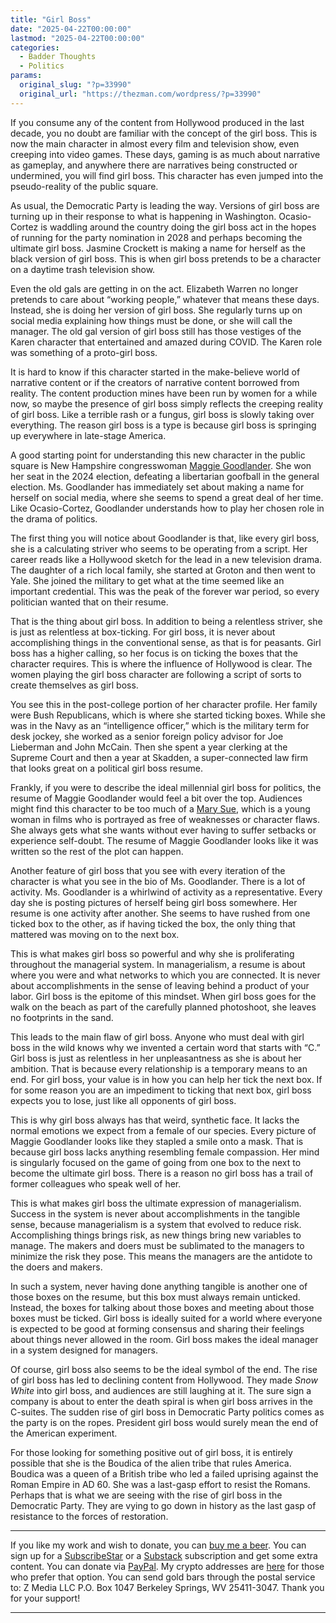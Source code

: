 ```yaml
---
title: "Girl Boss"
date: "2025-04-22T00:00:00"
lastmod: "2025-04-22T00:00:00"
categories:
  - Badder Thoughts
  - Politics
params:
  original_slug: "?p=33990"
  original_url: "https://thezman.com/wordpress/?p=33990"
---
```


If you consume any of the content from Hollywood produced in the last
decade, you no doubt are familiar with the concept of the girl boss.
This is now the main character in almost every film and television show,
even creeping into video games. These days, gaming is as much about
narrative as gameplay, and anywhere there are narratives being
constructed or undermined, you will find girl boss. This character has
even jumped into the pseudo-reality of the public square.

As usual, the Democratic Party is leading the way. Versions of girl boss
are turning up in their response to what is happening in Washington.
Ocasio-Cortez is waddling around the country doing the girl boss act in
the hopes of running for the party nomination in 2028 and perhaps
becoming the ultimate girl boss. Jasmine Crockett is making a name for
herself as the black version of girl boss. This is when girl boss
pretends to be a character on a daytime trash television show.

Even the old gals are getting in on the act. Elizabeth Warren no longer
pretends to care about “working people,” whatever that means these days.
Instead, she is doing her version of girl boss. She regularly turns up
on social media explaining how things must be done, or she will call the
manager. The old gal version of girl boss still has those vestiges of
the Karen character that entertained and amazed during COVID. The Karen
role was something of a proto-girl boss.

It is hard to know if this character started in the make-believe world
of narrative content or if the creators of narrative content borrowed
from reality. The content production mines have been run by women for a
while now, so maybe the presence of girl boss simply reflects the
creeping reality of girl boss. Like a terrible rash or a fungus, girl
boss is slowly taking over everything. The reason girl boss is a type is
because girl boss is springing up everywhere in late-stage America.

A good starting point for understanding this new character in the public
square is New Hampshire congresswoman
<a href="https://en.wikipedia.org/wiki/Maggie_Goodlander" rel="noopener"
target="_blank">Maggie Goodlander</a>. She won her seat in the 2024
election, defeating a libertarian goofball in the general election. Ms.
Goodlander has immediately set about making a name for herself on social
media, where she seems to spend a great deal of her time. Like
Ocasio-Cortez, Goodlander understands how to play her chosen role in the
drama of politics.

The first thing you will notice about Goodlander is that, like every
girl boss, she is a calculating striver who seems to be operating from a
script. Her career reads like a Hollywood sketch for the lead in a new
television drama. The daughter of a rich local family, she started at
Groton and then went to Yale. She joined the military to get what at the
time seemed like an important credential. This was the peak of the
forever war period, so every politician wanted that on their resume.

That is the thing about girl boss. In addition to being a relentless
striver, she is just as relentless at box-ticking. For girl boss, it is
never about accomplishing things in the conventional sense, as that is
for peasants. Girl boss has a higher calling, so her focus is on ticking
the boxes that the character requires. This is where the influence of
Hollywood is clear. The women playing the girl boss character are
following a script of sorts to create themselves as girl boss.

You see this in the post-college portion of her character profile. Her
family were Bush Republicans, which is where she started ticking boxes.
While she was in the Navy as an “intelligence officer,” which is the
military term for desk jockey, she worked as a senior foreign policy
advisor for Joe Lieberman and John McCain. Then she spent a year
clerking at the Supreme Court and then a year at Skadden, a
super-connected law firm that looks great on a political girl boss
resume.

Frankly, if you were to describe the ideal millennial girl boss for
politics, the resume of Maggie Goodlander would feel a bit over the top.
Audiences might find this character to be too much of a
<a href="https://en.wikipedia.org/wiki/Mary_Sue" rel="noopener"
target="_blank">Mary Sue</a>, which is a young woman in films who is
portrayed as free of weaknesses or character flaws. She always gets what
she wants without ever having to suffer setbacks or experience
self-doubt. The resume of Maggie Goodlander looks like it was written so
the rest of the plot can happen.

Another feature of girl boss that you see with every iteration of the
character is what you see in the bio of Ms. Goodlander. There is a lot
of activity. Ms. Goodlander is a whirlwind of activity as a
representative. Every day she is posting pictures of herself being girl
boss somewhere. Her resume is one activity after another. She seems to
have rushed from one ticked box to the other, as if having ticked the
box, the only thing that mattered was moving on to the next box.

This is what makes girl boss so powerful and why she is proliferating
throughout the managerial system. In managerialism, a resume is about
where you were and what networks to which you are connected. It is never
about accomplishments in the sense of leaving behind a product of your
labor. Girl boss is the epitome of this mindset. When girl boss goes for
the walk on the beach as part of the carefully planned photoshoot, she
leaves no footprints in the sand.

This leads to the main flaw of girl boss. Anyone who must deal with girl
boss in the wild knows why we invented a certain word that starts with
“C.” Girl boss is just as relentless in her unpleasantness as she is
about her ambition. That is because every relationship is a temporary
means to an end. For girl boss, your value is in how you can help her
tick the next box. If for some reason you are an impediment to ticking
that next box, girl boss expects you to lose, just like all opponents of
girl boss.

This is why girl boss always has that weird, synthetic face. It lacks
the normal emotions we expect from a female of our species. Every
picture of Maggie Goodlander looks like they stapled a smile onto a
mask. That is because girl boss lacks anything resembling female
compassion. Her mind is singularly focused on the game of going from one
box to the next to become the ultimate girl boss. There is a reason no
girl boss has a trail of former colleagues who speak well of her.

This is what makes girl boss the ultimate expression of managerialism.
Success in the system is never about accomplishments in the tangible
sense, because managerialism is a system that evolved to reduce risk.
Accomplishing things brings risk, as new things bring new variables to
manage. The makers and doers must be sublimated to the managers to
minimize the risk they pose. This means the managers are the antidote to
the doers and makers.

In such a system, never having done anything tangible is another one of
those boxes on the resume, but this box must always remain unticked.
Instead, the boxes for talking about those boxes and meeting about those
boxes must be ticked. Girl boss is ideally suited for a world where
everyone is expected to be good at forming consensus and sharing their
feelings about things never allowed in the room. Girl boss makes the
ideal manager in a system designed for managers.

Of course, girl boss also seems to be the ideal symbol of the end. The
rise of girl boss has led to declining content from Hollywood. They made
*Snow White* into girl boss, and audiences are still laughing at it. The
sure sign a company is about to enter the death spiral is when girl boss
arrives in the C-suites. The sudden rise of girl boss in Democratic
Party politics comes as the party is on the ropes. President girl boss
would surely mean the end of the American experiment.

For those looking for something positive out of girl boss, it is
entirely possible that she is the Boudica of the alien tribe that rules
America. Boudica was a queen of a British tribe who led a failed
uprising against the Roman Empire in AD 60. She was a last-gasp effort
to resist the Romans. Perhaps that is what we are seeing with the rise
of girl boss in the Democratic Party. They are vying to go down in
history as the last gasp of resistance to the forces of restoration.

------------------------------------------------------------------------

If you like my work and wish to donate, you can
<a href="https://www.buymeacoffee.com/mujolulu" rel="noopener"
target="_blank">buy me a beer</a>. You can sign up for a
<a href="https://www.subscribestar.com/the-z-blog" rel="noopener"
target="_blank">SubscribeStar</a> or a
<a href="https://thedissident.substack.com/" rel="noopener"
target="_blank">Substack</a> subscription and get some extra content.
You can donate via <a
href="https://www.paypal.com/donate/?cmd=_s-xclick&amp;hosted_button_id=UDAS2Q8JYA6CN&amp;source=url"
rel="noopener" target="_blank">PayPal</a>. My crypto addresses are
<a href="https://thezman.com/wordpress/?page_id=22713" rel="noopener"
target="_blank">here</a> for those who prefer that option. You can send
gold bars through the postal service to: Z Media LLC P.O. Box 1047
Berkeley Springs, WV 25411-3047. Thank you for your support!

------------------------------------------------------------------------
